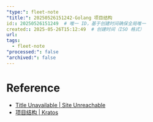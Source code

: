 ```yaml
---
"type:": fleet-note
"title:": 20250526151242-Golang 项目结构
id:: 20250526151249  # 唯一 ID，基于创建时间确保全局唯一
created:: 2025-05-26T15:12:49  # 创建时间（ISO 格式）
url: 
tags:
  - fleet-note
"processed:": false
"archived:": false
---
```



# Reference
* [Title Unavailable \| Site Unreachable](https://makeoptim.com/golang/standards/project-layout/)
* [项目结构 \| Kratos](https://go-kratos.dev/docs/intro/layout)
